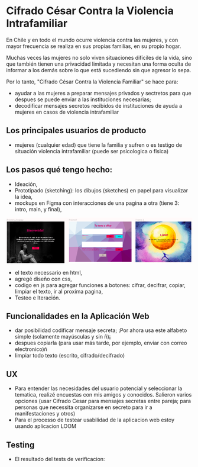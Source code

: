 # Cifrado César Contra la Violencia Intrafamiliar

En Chile y en todo el mundo ocurre violencia contra las mujeres, y con mayor frecuencia se realiza en sus propias familias, en su propio hogar.

Muchas veces las mujeres no solo viven situaciones difíciles de la vida, sino que también tienen una privacidad limitada y necesitan una forma oculta de informar a los demás sobre lo que está sucediendo sin que agresor lo sepa.

Por lo tanto, "Cifrado César Contra la Violencia Familiar" se hace para:
- ayudar a las mujeres a preparar mensajes privados y sectretos para que despues se puede enviar a las instituciones necesarias;
- decodificar mensajes secretos recibidos de instituciones de ayuda a mujeres en casos de violencia intrafamiliar

## Los principales usuarios de producto
- mujeres (cualquier edad) que tiene la familia y sufren o es testigo de situación violencia intrafamiliar (puede ser psicologica o fisica)

## Los pasos qué tengo hecho:
- Ideación,
- Prototipado (sketching): los dibujos (sketches) en papel para visualizar la idea,
- mockups en Figma con interacciones de una pagina a otra (tiene 3: intro, main, y final),

![figma](DisenoenFigma.png)

- el texto necessario en html,
- agregé diseño con css,
- codigo en js para agregar funciones a botones: cifrar, decifrar, copiar, limpiar el texto, ir al proxima pagina,
- Testeo e Iteración.

## Funcionalidades en la Aplicación Web

- dar posibilidad codificar mensaje secreta;
  ¡Por ahora usa este alfabeto simple (solamente mayúsculas y sin ñ)¡
- despues copiarla (para usar más tarde, por ejemplo, enviar con correo electronico)ñ
- limpiar todo texto (escrito, cifrado/decifrado)

## UX
- Para entender las necesidades del usuario potencial y seleccionar la tematica, realizé encuestas con mis amigos y conocidos. Salieron varios opciones (usar Cifrado Cesar para mensajes secretas entre pareja; para personas que necessita organizarse en secreto para ir a manifestaciones y otros)
- Para el processo de testear usabilidad de la aplicacion web estoy usando aplicacion LOOM

## Testing
- El resultado del tests de verificacion:

